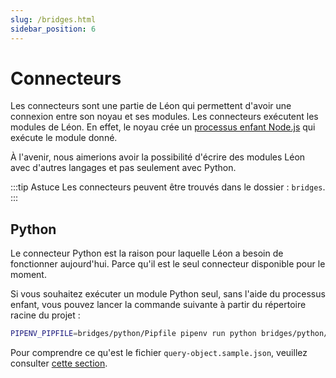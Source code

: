 ```yaml
---
slug: /bridges.html
sidebar_position: 6
---
```


# Connecteurs

Les connecteurs sont une partie de Léon qui permettent d'avoir une connexion entre son noyau et ses modules. Les connecteurs exécutent les modules de Léon. En effet, le noyau crée un [processus enfant Node.js](https://nodejs.org/api/child_process.html) qui exécute le module donné.

À l'avenir, nous aimerions avoir la possibilité d'écrire des modules Léon avec d'autres langages et pas seulement avec Python.

:::tip Astuce
Les connecteurs peuvent être trouvés dans le dossier : `bridges`.
:::

## Python

Le connecteur Python est la raison pour laquelle Léon a besoin de fonctionner aujourd'hui. Parce qu'il est le seul connecteur disponible pour le moment.

Si vous souhaitez exécuter un module Python seul, sans l'aide du processus enfant, vous pouvez lancer la commande suivante à partir du répertoire racine du projet :
```bash
PIPENV_PIPFILE=bridges/python/Pipfile pipenv run python bridges/python/main.py server/src/query-object.sample.json
```

Pour comprendre ce qu'est le fichier `query-object.sample.json`, veuillez consulter [cette section](/fr-FR/packages-modules.html#objet-de-demande).
